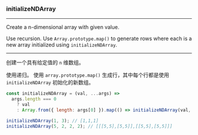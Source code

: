 ### initializeNDArray

------------

Create a n-dimensional array with given value.

Use recursion.
Use `Array.prototype.map()` to generate rows where each is a new array initialized using `initializeNDArray`.

------------

创建一个具有给定值的 `n` 维数组。

使用递归。
使用 `array.prototype.map()` 生成行，其中每个行都是使用 `initializeNDArray` 初始化的新数组。

```js
const initializeNDArray = (val, ...args) =>
  args.length === 0
    ? val
    : Array.from({ length: args[0] }).map(() => initializeNDArray(val, ...args.slice(1)));
```

```js
initializeNDArray(1, 3); // [1,1,1]
initializeNDArray(5, 2, 2, 2); // [[[5,5],[5,5]],[[5,5],[5,5]]]
```

